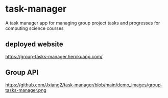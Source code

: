 # task-manager
A task manager app for managing group project tasks and progresses for computing science courses

## deployed website
https://group-tasks-manager.herokuapp.com/

## Group API
https://github.com/Jxiang2/task-manager/blob/main/demo_images/group-tasks-manager.png


